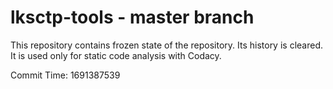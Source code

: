 # lksctp-tools - master branch

This repository contains frozen state of the repository.
Its history is cleared. It is used only for static code
analysis with Codacy.

Commit Time: 1691387539